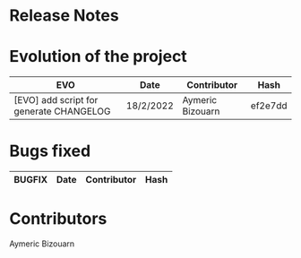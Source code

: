 # Release Notes


# Evolution of the project

| EVO | Date | Contributor | Hash |
| -------- | ----- | ------------ | ---- |
| [EVO] add script for generate CHANGELOG | 18/2/2022 | Aymeric Bizouarn | ef2e7dd |
# Bugs fixed

| BUGFIX | Date | Contributor | Hash |
|:--------|:-----|:------------| ---- |
# Contributors
  
Aymeric Bizouarn
